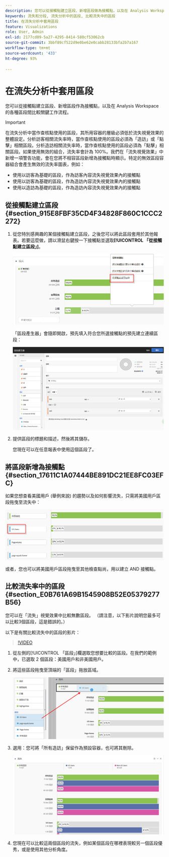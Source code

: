 ```yaml
---
description: 您可以從接觸點建立區段、新增區段做為接觸點，以及在 Analysis Workspace 的各種區段間比較關鍵工作流程。
keywords: 流失和分段, 流失分析中的區段, 比較流失中的區段
title: 在流失分析中套用區段
feature: Visualizations
role: User, Admin
exl-id: 2177cd09-5a27-4295-8414-580cf53062cb
source-git-commit: 3bbf89cf522d9e0be62e0cabb28133bfa2b7a167
workflow-type: tm+mt
source-wordcount: '433'
ht-degree: 93%

---
```


# 在流失分析中套用區段

您可以從接觸點建立區段、新增區段作為接觸點，以及在 Analysis Workspace 的各種區段間比較關鍵工作流程。

>[!IMPORTANT]
>
>在流失分析中當作查核點使用的區段，其所用容器的層級必須低於流失視覺效果的整體設定。分析訪客相關流失率時，當作查核點使用的區段必須為「造訪」或「點擊」相關區段。分析造訪相關流失率時，當作查核點使用的區段必須為「點擊」相關區段。如果使用無效的組合，流失率會計為 100%。我們在「流失視覺效果」中新增一項警告功能，會在您將不相容區段新增為接觸點時顯示。特定的無效區段容器組合會產生無效的流失率圖表，例如：

* 使用以訪客為基礎的區段，作為訪客內容流失視覺效果內的接觸點
* 使用以訪客為基礎的區段，作為造訪內容流失視覺效果內的接觸點
* 使用以造訪為基礎的區段，作為造訪內容流失視覺效果內的接觸點

## 從接觸點建立區段 {#section_915E8FBF35CD4F34828F860C1CCC2272}

1. 從您特別感興趣的某個接觸點建立區段，之後您可以將此區段套用於其他報表。若要這麼做，請以滑鼠右鍵按一下接觸點並選取&#x200B;**[!UICONTROL 「從接觸點建立區段」]**。

   ![](assets/segment-from-touchpoint.png)

   「區段產生器」會隨即開啟，預先填入符合您所選接觸點的預先建立連續區段：

   ![](assets/segment-builder.png)

1. 提供區段的標題和描述，然後將其儲存。

   您現在可以在任意報表中使用這個區段了。

## 將區段新增為接觸點 {#section_17611C1A07444BE891DC21EE8FC03EFC}

如果您想查看美國用戶 (舉例來說) 的趨勢以及如何影響流失，只需將美國用戶區段拖曳至流失中：

![](assets/segment-touchpoint.png)

或者，您也可以將美國用戶區段拖曳至其他檢查點尚，用以建立 AND 接觸點。

## 比較流失率中的區段 {#section_E0B761A69B1545908B52E05379277B56}

您可以在「流失」視覺效果中比較無數區段。 （請注意，以下影片說明您最多可以比較3個區段，這是錯誤的。）

以下是有關比較流失中的區段的影片：

>[!VIDEO](https://video.tv.adobe.com/v/24046/?quality=12)

1. 從左側的[!UICONTROL 「區段」]欄選取您想要比較的區段。在我們的範例中，已選取 2 個區段：美國用戶和非美國用戶。
1. 將這些區段拖曳至頂端的「區段」拖放區域。

   ![](assets/segment-drop.png)

1. 選用：您可將「所有造訪」保留作為預設容器，也可將其刪除。

   ![](assets/seg-compare.png)

1. 您現在可以比較這兩個區段的流失，例如某個區段在哪裡表現較另一個區段優秀，或是使用其他分析角度。
